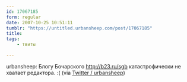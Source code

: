 ```yaml
---
id: 17067185
form: regular
date: 2007-10-25 10:51:11
tumblr: "https://untitled.urbansheep.com/post/17067185"
title:
tags:
    - твиты

---
```


<p>urbansheep: Блогу Бочарского <a href="http://b23.ru/sgb">http://b23.ru/sgb</a> катастрофически не хватает редактора. :( (via <a href="http://twitter.com/urbansheep/statuses/362236522">Twitter / urbansheep</a>)</p>

